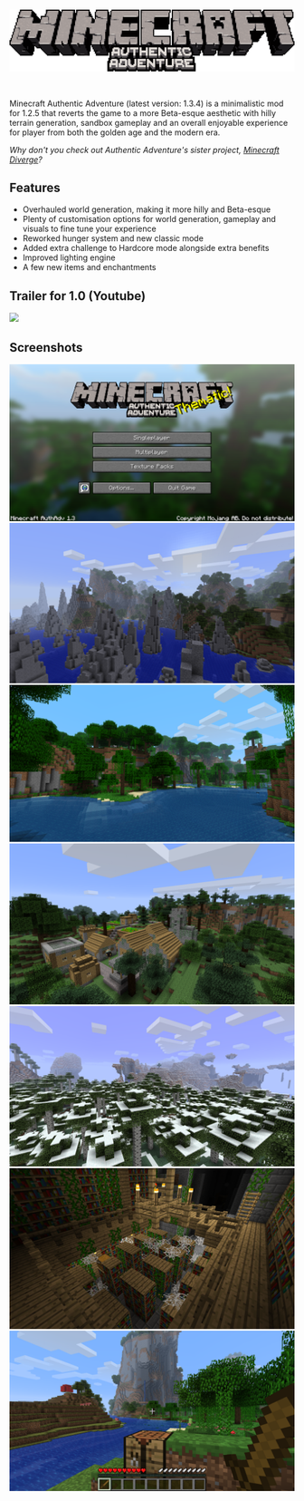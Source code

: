 <br>
<p align="center">
    <img src="authadv-logo.png">
</p>
<br>

Minecraft Authentic Adventure (latest version: 1.3.4) is a minimalistic mod for 1.2.5 that reverts the game to a more Beta-esque aesthetic with hilly terrain generation, sandbox gameplay and an overall enjoyable experience for player from both the golden age and the modern era.

*Why don't you check out Authentic Adventure's sister project, [Minecraft Diverge](https://github.com/BlueStaggo/MCDiverge)?*

## Features
- Overhauled world generation, making it more hilly and Beta-esque
- Plenty of customisation options for world generation, gameplay and visuals to fine tune your experience
- Reworked hunger system and new classic mode
- Added extra challenge to Hardcore mode alongside extra benefits
- Improved lighting engine
- A few new items and enchantments

## Trailer for 1.0 (Youtube)
[![](https://img.youtube.com/vi/xrIBDVWmcqs/0.jpg)](https://youtu.be/xrIBDVWmcqs)

## Screenshots
![](<img/Screenshot 2024-05-22 203352.png>)
![](img/2024-05-28_12.06.47.png)
![](img/2024-05-21_17.19.42.png)
![](img/2024-05-23_18.12.03.png)
![](img/2024-05-28_12.03.15.png)
![](img/2023-06-30_20.37.32.png)
![](img/2024-05-28_12.11.06.png)
